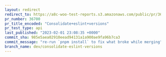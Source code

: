 ```yaml
---
layout: redirect
redirect_to: https://a8c-woo-test-reports.s3.amazonaws.com/public/pr/36700/api/index.html
pr_number: 36700
pr_title_encoded: "Consolidate+eslint+versions"
pr_test_type: api
last_published: "2023-02-01 23:08:35 +0000"
commit_sha: 985e5aea02910eead94131a1a900ae9fa96b7ca3
commit_message: "re-run `pnpm install` to fix what broke while merging"
branch_name: dev/consolidate-eslint-versions
---
```

